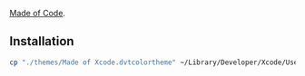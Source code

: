 [Made of Code](https://github.com/mkdynamic/themes).

## Installation

```bash
cp "./themes/Made of Xcode.dvtcolortheme" ~/Library/Developer/Xcode/UserData/FontAndColorThemes
```

